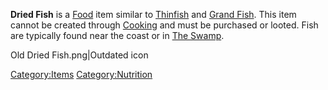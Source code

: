 **Dried Fish** is a [Food](Food.md "wikilink") item similar to
[Thinfish](Thinfish.md "wikilink") and [Grand Fish](Grand_Fish.md "wikilink").
This item cannot be created through [Cooking](Cooking.md "wikilink") and
must be purchased or looted. Fish are typically found near the coast or
in [The Swamp](The_Swamp.md "wikilink").

Old Dried Fish.png\|Outdated icon

[Category:Items](Category:Items "wikilink")
[Category:Nutrition](Category:Nutrition "wikilink")